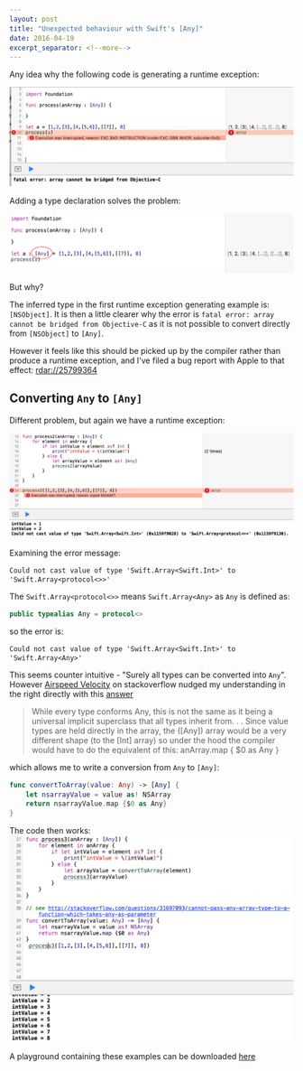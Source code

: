 ```yaml
---
layout: post
title: "Unexpected behaviour with Swift's [Any]"
date: 2016-04-19
excerpt_separator: <!--more-->
---
```

Any idea why the following code is generating a runtime exception:

![](/images/blog/2016-04-19-swift-any-arrays/any-array-exception.png)

Adding a type declaration solves the problem:

![](/images/blog/2016-04-19-swift-any-arrays/any-array-no-exception.png)

But why?
<!--more-->
The inferred type in the first runtime exception generating example is: `[NSObject]`. It is then a little clearer why the error is `fatal error: array cannot be bridged from Objective-C` as it is not possible to convert directly from `[NSObject]` to `[Any]`.

However it feels like this should be picked up by the compiler rather than produce a runtime exception, and I've filed a bug report with Apple to that effect: [rdar://25799364](http://openradar.appspot.com/radar?id=6151575726718976)  

## Converting `Any` to `[Any]`

Different problem, but again we have a runtime exception:

![](/images/blog/2016-04-19-swift-any-arrays/any-to-any-array.png)

Examining the error message:

```
Could not cast value of type 'Swift.Array<Swift.Int>' to 'Swift.Array<protocol<>>'
```

The `Swift.Array<protocol<>>` means `Swift.Array<Any>` as `Any` is defined as:

```swift
public typealias Any = protocol<>
```

so the error is:

```
Could not cast value of type 'Swift.Array<Swift.Int>' to 'Swift.Array<Any>'
```

This seems counter intuitive - "Surely all types can be converted into `Any`". However [Airspeed Velocity](https://airspeedvelocity.net) on stackoverflow nudged my understanding in the right directly with this [answer](http://stackoverflow.com/questions/31697093/cannot-pass-any-array-type-to-a-function-which-takes-any-as-parameter#31698054)

> While every type conforms Any, this is not the same as it being a universal implicit superclass that all types inherit from.
> .
> .
> Since value types are held directly in the array, the ([Any]) array would be a very different shape (to the [Int] array) so under the hood the compiler would have to do the equivalent of this:
> anArray.map { $0 as Any }

which allows me to write a conversion from `Any` to `[Any]`:

```swift
func convertToArray(value: Any) -> [Any] {
    let nsarrayValue = value as! NSArray
    return nsarrayValue.map {$0 as Any}
}
```

The code then works:
![](/images/blog/2016-04-19-swift-any-arrays/any-to-any-array-2.png)

A playground containing these examples can be downloaded [here](/files/blog/2016-04-19-swift-any-arrays/[Any].playground)

